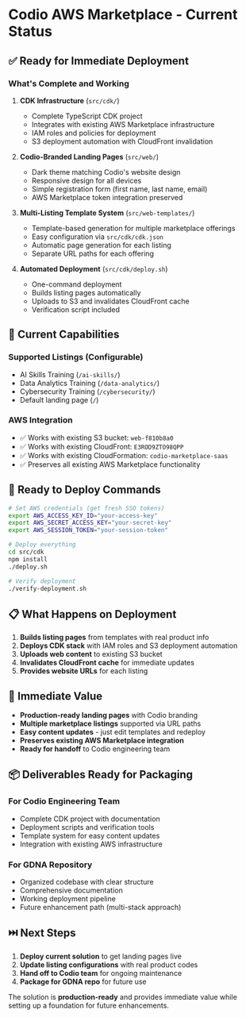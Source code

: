 # Codio AWS Marketplace - Current Status

## ✅ Ready for Immediate Deployment

### What's Complete and Working
1. **CDK Infrastructure** (`src/cdk/`)
   - Complete TypeScript CDK project
   - Integrates with existing AWS Marketplace infrastructure
   - IAM roles and policies for deployment
   - S3 deployment automation with CloudFront invalidation

2. **Codio-Branded Landing Pages** (`src/web/`)
   - Dark theme matching Codio's website design
   - Responsive design for all devices
   - Simple registration form (first name, last name, email)
   - AWS Marketplace token integration preserved

3. **Multi-Listing Template System** (`src/web-templates/`)
   - Template-based generation for multiple marketplace offerings
   - Easy configuration via `src/cdk/cdk.json`
   - Automatic page generation for each listing
   - Separate URL paths for each offering

4. **Automated Deployment** (`src/cdk/deploy.sh`)
   - One-command deployment
   - Builds listing pages automatically
   - Uploads to S3 and invalidates CloudFront cache
   - Verification script included

## 🎯 Current Capabilities

### Supported Listings (Configurable)
- AI Skills Training (`/ai-skills/`)
- Data Analytics Training (`/data-analytics/`)
- Cybersecurity Training (`/cybersecurity/`)
- Default landing page (`/`)

### AWS Integration
- ✅ Works with existing S3 bucket: `web-f810b8a0`
- ✅ Works with existing CloudFront: `E3ROD9ZTO98QPP`
- ✅ Works with existing CloudFormation: `codio-marketplace-saas`
- ✅ Preserves all existing AWS Marketplace functionality

## 🚀 Ready to Deploy Commands

```bash
# Set AWS credentials (get fresh SSO tokens)
export AWS_ACCESS_KEY_ID="your-access-key"
export AWS_SECRET_ACCESS_KEY="your-secret-key"  
export AWS_SESSION_TOKEN="your-session-token"

# Deploy everything
cd src/cdk
npm install
./deploy.sh

# Verify deployment
./verify-deployment.sh
```

## 📋 What Happens on Deployment

1. **Builds listing pages** from templates with real product info
2. **Deploys CDK stack** with IAM roles and S3 deployment automation
3. **Uploads web content** to existing S3 bucket
4. **Invalidates CloudFront cache** for immediate updates
5. **Provides website URLs** for each listing

## 🎯 Immediate Value

- **Production-ready landing pages** with Codio branding
- **Multiple marketplace listings** supported via URL paths
- **Easy content updates** - just edit templates and redeploy
- **Preserves existing AWS Marketplace integration**
- **Ready for handoff** to Codio engineering team

## 📦 Deliverables Ready for Packaging

### For Codio Engineering Team
- Complete CDK project with documentation
- Deployment scripts and verification tools
- Template system for easy content updates
- Integration with existing AWS infrastructure

### For GDNA Repository
- Organized codebase with clear structure
- Comprehensive documentation
- Working deployment pipeline
- Future enhancement path (multi-stack approach)

## ⏭️ Next Steps

1. **Deploy current solution** to get landing pages live
2. **Update listing configurations** with real product codes
3. **Hand off to Codio team** for ongoing maintenance
4. **Package for GDNA repo** for future use

The solution is **production-ready** and provides immediate value while setting up a foundation for future enhancements.